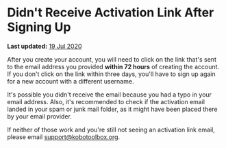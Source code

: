 # Didn't Receive Activation Link After Signing Up
**Last updated:** <a href="https://github.com/kobotoolbox/docs/blob/2f9c5596959cd5fcd825694a4409f1710b9e6bf9/source/activation_link.md" class="reference">19 Jul 2020</a>

After you create your account, you will need to click on the link that's sent to the email address you provided **within 72 hours** of creating the account. If you don't click on the link within three days, you'll have to sign up again for a new account with a different username.

It's possible you didn't receive the email because you had a typo in your email address. Also, it's recommended to check if the activation email landed in your spam or junk mail folder, as it might have been placed there by your email provider.

If neither of those work and you're still not seeing an activation link email, please email [support@kobotoolbox.org](mailto:support@kobotoolbox.org).
